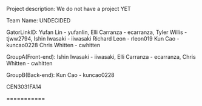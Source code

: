 Project description: We do not have a project YET

Team Name: UNDECIDED

GatorLinkID: Yufan Lin - yufanlin,
             Elli Carranza - ecarranza,
             Tyler Willis - tjww2794,
             Ishin Iwasaki - iiwasaki
             Richard Leon - rleon019
             Kun Cao - kuncao0228
             Chris Whitten - cwhitten

GroupA(Front-end): Ishin Iwasaki - iiwasaki, Elli Carranza - ecarranza, Chris Whitten - cwhitten				   

GroupB(Back-end): Kun Cao - kuncao0228

CEN3031FA14

===========

